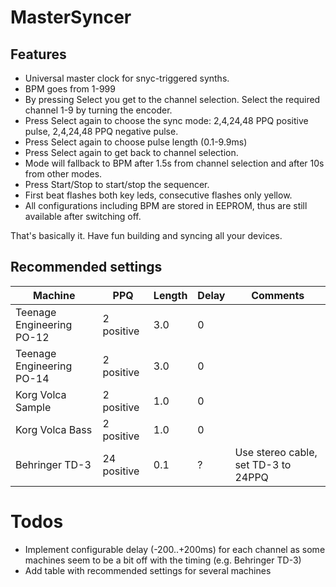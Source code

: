 # MasterSyncer
## Features
- Universal master clock for snyc-triggered synths.
- BPM goes from 1-999
- By pressing Select you get to the channel selection. Select the required channel 1-9 by turning the encoder.
- Press Select again to choose the sync mode: 2,4,24,48 PPQ positive pulse, 2,4,24,48 PPQ negative pulse.
- Press Select again to choose pulse length (0.1-9.9ms)
- Press Select again to get back to channel selection.
- Mode will fallback to BPM after 1.5s from channel selection and after 10s from other modes.
- Press Start/Stop to start/stop the sequencer.
- First beat flashes both key leds, consecutive flashes only yellow.
- All configurations including BPM are stored in EEPROM, thus are still available after switching off.

That's basically it.
Have fun building and syncing all your devices.

## Recommended settings
| Machine | PPQ | Length | Delay | Comments |
| -- | -- | -- | -- | -- |
| Teenage Engineering PO-12 | 2 positive | 3.0 | 0 | |
| Teenage Engineering PO-14 | 2 positive | 3.0 | 0 | |
| Korg Volca Sample | 2 positive | 1.0 | 0 | |
| Korg Volca Bass | 2 positive | 1.0 | 0 | |
| Behringer TD-3 | 24 positive | 0.1 | ? | Use stereo cable, set TD-3 to 24PPQ |

# Todos
- Implement configurable delay (-200..+200ms) for each channel as some machines seem to be a bit off with the timing (e.g. Behringer TD-3)
- Add table with recommended settings for several machines

